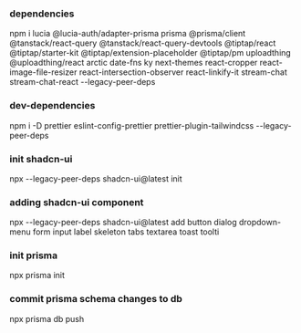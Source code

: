 ### dependencies

npm i lucia @lucia-auth/adapter-prisma prisma @prisma/client @tanstack/react-query @tanstack/react-query-devtools @tiptap/react @tiptap/starter-kit @tiptap/extension-placeholder @tiptap/pm uploadthing @uploadthing/react arctic date-fns ky next-themes react-cropper react-image-file-resizer react-intersection-observer react-linkify-it stream-chat stream-chat-react --legacy-peer-deps

### dev-dependencies

npm i -D prettier eslint-config-prettier prettier-plugin-tailwindcss --legacy-peer-deps

### init shadcn-ui

npx --legacy-peer-deps shadcn-ui@latest init

### adding shadcn-ui component

npx --legacy-peer-deps shadcn-ui@latest add button dialog dropdown-menu form input label skeleton tabs textarea toast toolti

### init prisma

npx prisma init

### commit prisma schema changes to db

npx prisma db push
